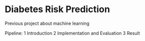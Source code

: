 # Diabetes Risk Prediction

Previous project about machine learning

Pipeline: 
1 Introduction
2 Implementation and Evaluation
3 Result
